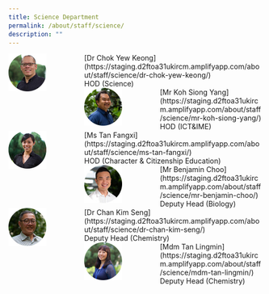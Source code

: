 ```yaml
---
title: Science Department
permalink: /about/staff/science/
description: ""
---
```

<div>  
<div style="float: left">  
<img src="/images/Sci-Chok-Yew-Keong_s.jpg" 
    style="width:50%">
</div>  
<div></div>  
</div>	
[Dr Chok Yew Keong](https://staging.d2ftoa31ukircm.amplifyapp.com/about/staff/science/dr-chok-yew-keong/)
<br>
HOD (Science)

<div>  
<div style="float: left">  
<img src="/images/Sci-Koh-Siong-Yang_s.jpg" 
    style="width:50%">
</div>  
<div></div>  
</div>	
[Mr Koh Siong Yang](https://staging.d2ftoa31ukircm.amplifyapp.com/about/staff/science/mr-koh-siong-yang/)
<Br>
HOD (ICT&IME)

<div>  
<div style="float: left">  
<img src="/images/Sci-Tan-Fangxi_s.jpg" 
    style="width:50%">
</div>  
<div></div>  
</div>	
[Ms Tan Fangxi](https://staging.d2ftoa31ukircm.amplifyapp.com/about/staff/science/ms-tan-fangxi/)
<br>
HOD (Character & Citizenship Education)

<div>  
<div style="float: left">  
<img src="/images/Sci-Benjamin-Choo_s.jpg" 
    style="width:50%">
</div>  
<div></div>  
</div>	
[Mr Benjamin Choo](https://staging.d2ftoa31ukircm.amplifyapp.com/about/staff/science/mr-benjamin-choo/)  
<br>
Deputy Head (Biology)

<div>  
<div style="float: left">  
<img src="/images/Sci-Chan-Kim-Seng_s.jpg" 
    style="width:50%">
</div>  
<div></div>  
</div>	
[Dr Chan Kim Seng](https://staging.d2ftoa31ukircm.amplifyapp.com/about/staff/science/dr-chan-kim-seng/)
<br>
Deputy Head (Chemistry)

<div>  
<div style="float: left">  
<img src="/images/Sci-Tan-Lingmin_s.jpg" 
    style="width:50%">
</div>  
<div></div>  
</div>	
[Mdm Tan Lingmin](https://staging.d2ftoa31ukircm.amplifyapp.com/about/staff/science/mdm-tan-lingmin/)
<br>
Deputy Head (Chemistry)